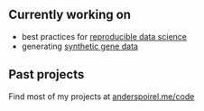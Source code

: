 
<!--
**Jswig/Jswig** is a ✨ _special_ ✨ repository because its `README.md` (this file) appears on your GitHub profile.

Here are some ideas to get you started:

- 🔭 I’m currently working on ...
- 🌱 I’m currently learning ...
- 👯 I’m looking to collaborate on ...
- 🤔 I’m looking for help with ...
- 💬 Ask me about ...
- 📫 How to reach me: ...
- 😄 Pronouns: ...
- ⚡ Fun fact: ...
-->

## Currently working on
- best practices for [reproducible data science](https://github.com/getpopper/popper)
- generating [synthetic gene data](https://github.com/Jswig/ucsc-cgl-synthetic-genomes)

## Past projects
Find most of my projects at [anderspoirel.me/code](https://anderspoirel.me/code)
